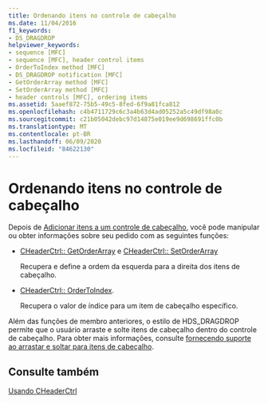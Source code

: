 ```yaml
---
title: Ordenando itens no controle de cabeçalho
ms.date: 11/04/2016
f1_keywords:
- DS_DRAGDROP
helpviewer_keywords:
- sequence [MFC]
- sequence [MFC], header control items
- OrderToIndex method [MFC]
- DS_DRAGDROP notification [MFC]
- GetOrderArray method [MFC]
- SetOrderArray method [MFC]
- header controls [MFC], ordering items
ms.assetid: 5aaef872-75b5-49c5-8fed-6f9a81fca812
ms.openlocfilehash: c4b4711729c6c3a4b63d4ad05252a5c49df98a0c
ms.sourcegitcommit: c21b05042debc97d14875e019ee9d698691ffc0b
ms.translationtype: MT
ms.contentlocale: pt-BR
ms.lasthandoff: 06/09/2020
ms.locfileid: "84622130"
---
```

# <a name="ordering-items-in-the-header-control"></a>Ordenando itens no controle de cabeçalho

Depois de [Adicionar itens a um controle de cabeçalho](adding-items-to-the-header-control.md), você pode manipular ou obter informações sobre seu pedido com as seguintes funções:

- [CHeaderCtrl:: GetOrderArray](reference/cheaderctrl-class.md#getorderarray) e [CHeaderCtrl:: SetOrderArray](reference/cheaderctrl-class.md#setorderarray)

   Recupera e define a ordem da esquerda para a direita dos itens de cabeçalho.

- [CHeaderCtrl:: OrderToIndex](reference/cheaderctrl-class.md#ordertoindex).

   Recupera o valor de índice para um item de cabeçalho específico.

Além das funções de membro anteriores, o estilo de HDS_DRAGDROP permite que o usuário arraste e solte itens de cabeçalho dentro do controle de cabeçalho. Para obter mais informações, consulte [fornecendo suporte ao arrastar e soltar para itens de cabeçalho](providing-drag-and-drop-support-for-header-items.md).

## <a name="see-also"></a>Consulte também

[Usando CHeaderCtrl](using-cheaderctrl.md)
